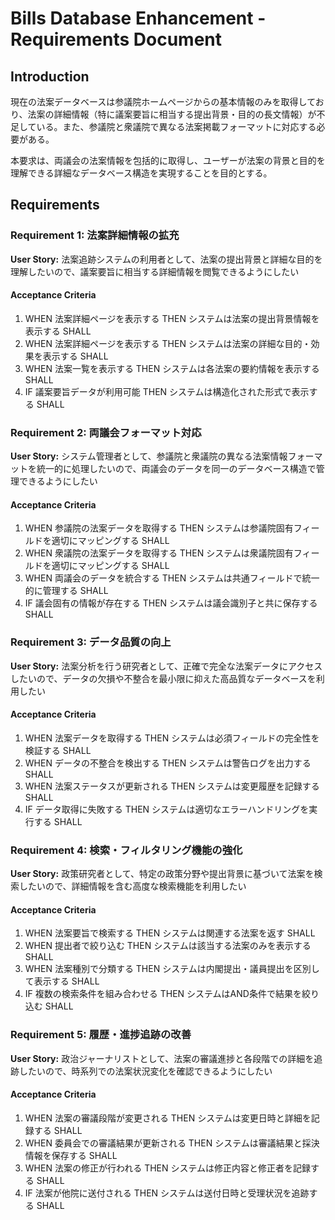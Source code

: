 # Bills Database Enhancement - Requirements Document

## Introduction

現在の法案データベースは参議院ホームページからの基本情報のみを取得しており、法案の詳細情報（特に議案要旨に相当する提出背景・目的の長文情報）が不足している。また、参議院と衆議院で異なる法案掲載フォーマットに対応する必要がある。

本要求は、両議会の法案情報を包括的に取得し、ユーザーが法案の背景と目的を理解できる詳細なデータベース構造を実現することを目的とする。

## Requirements

### Requirement 1: 法案詳細情報の拡充

**User Story:** 法案追跡システムの利用者として、法案の提出背景と詳細な目的を理解したいので、議案要旨に相当する詳細情報を閲覧できるようにしたい

#### Acceptance Criteria

1. WHEN 法案詳細ページを表示する THEN システムは法案の提出背景情報を表示する SHALL
2. WHEN 法案詳細ページを表示する THEN システムは法案の詳細な目的・効果を表示する SHALL
3. WHEN 法案一覧を表示する THEN システムは各法案の要約情報を表示する SHALL
4. IF 議案要旨データが利用可能 THEN システムは構造化された形式で表示する SHALL

### Requirement 2: 両議会フォーマット対応

**User Story:** システム管理者として、参議院と衆議院の異なる法案情報フォーマットを統一的に処理したいので、両議会のデータを同一のデータベース構造で管理できるようにしたい

#### Acceptance Criteria

1. WHEN 参議院の法案データを取得する THEN システムは参議院固有フィールドを適切にマッピングする SHALL
2. WHEN 衆議院の法案データを取得する THEN システムは衆議院固有フィールドを適切にマッピングする SHALL
3. WHEN 両議会のデータを統合する THEN システムは共通フィールドで統一的に管理する SHALL
4. IF 議会固有の情報が存在する THEN システムは議会識別子と共に保存する SHALL

### Requirement 3: データ品質の向上

**User Story:** 法案分析を行う研究者として、正確で完全な法案データにアクセスしたいので、データの欠損や不整合を最小限に抑えた高品質なデータベースを利用したい

#### Acceptance Criteria

1. WHEN 法案データを取得する THEN システムは必須フィールドの完全性を検証する SHALL
2. WHEN データの不整合を検出する THEN システムは警告ログを出力する SHALL
3. WHEN 法案ステータスが更新される THEN システムは変更履歴を記録する SHALL
4. IF データ取得に失敗する THEN システムは適切なエラーハンドリングを実行する SHALL

### Requirement 4: 検索・フィルタリング機能の強化

**User Story:** 政策研究者として、特定の政策分野や提出背景に基づいて法案を検索したいので、詳細情報を含む高度な検索機能を利用したい

#### Acceptance Criteria

1. WHEN 法案要旨で検索する THEN システムは関連する法案を返す SHALL
2. WHEN 提出者で絞り込む THEN システムは該当する法案のみを表示する SHALL
3. WHEN 法案種別で分類する THEN システムは内閣提出・議員提出を区別して表示する SHALL
4. IF 複数の検索条件を組み合わせる THEN システムはAND条件で結果を絞り込む SHALL

### Requirement 5: 履歴・進捗追跡の改善

**User Story:** 政治ジャーナリストとして、法案の審議進捗と各段階での詳細を追跡したいので、時系列での法案状況変化を確認できるようにしたい

#### Acceptance Criteria

1. WHEN 法案の審議段階が変更される THEN システムは変更日時と詳細を記録する SHALL
2. WHEN 委員会での審議結果が更新される THEN システムは審議結果と採決情報を保存する SHALL
3. WHEN 法案の修正が行われる THEN システムは修正内容と修正者を記録する SHALL
4. IF 法案が他院に送付される THEN システムは送付日時と受理状況を追跡する SHALL